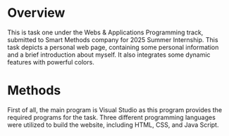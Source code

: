 # Overview
This is task one under the Webs & Applications Programming track, submitted to Smart Methods company for 2025 Summer Internship. This task depicts a personal web page, containing some personal information and a brief introduction about myself. It also integrates some dynamic features with powerful colors. 
# Methods 
First of all, the main program is Visual Studio as this program provides the required programs for the task. Three different programming languages were utilized to build the website, including HTML, CSS, and Java Script.

